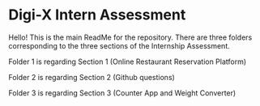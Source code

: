 # Digi-X Intern Assessment

Hello! This is the main ReadMe for the repository. There are three folders corresponding to the three sections of the Internship Assessment. 

Folder 1 is regarding Section 1 (Online Restaurant Reservation Platform)

Folder 2 is regarding Section 2 (Github questions)

Folder 3 is regarding Section 3 (Counter App and Weight Converter)

